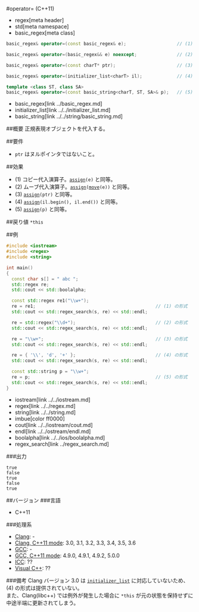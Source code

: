 #operator= (C++11)
* regex[meta header]
* std[meta namespace]
* basic_regex[meta class]

```cpp
basic_regex& operator=(const basic_regex& e);					// (1)

basic_regex& operator=(basic_regex&& e) noexcept;				// (2)

basic_regex& operator=(const charT* ptr);						// (3)

basic_regex& operator=(initializer_list<charT> il);				// (4)

template <class ST, class SA>
basic_regex& operator=(const basic_string<charT, ST, SA>& p);	// (5)
```
* basic_regex[link ../basic_regex.md]
* initializer_list[link ../../initializer_list.md]
* basic_string[link ../../string/basic_string.md]


##概要
正規表現オブジェクトを代入する。


##要件
- `ptr` はヌルポインタではないこと。


##効果
- (1) コピー代入演算子。[`assign`](assign.md)`(e)` と同等。
- (2) ムーブ代入演算子。[`assign`](assign.md)`(`[`move`](../../utility/move.md)`(e))` と同等。
- (3) [`assign`](assign.md)`(ptr)` と同等。
- (4) [`assign`](assign.md)`(il.begin(), il.end())` と同等。
- (5) [`assign`](assign.md)`(p)` と同等。


##戻り値
`*this`


##例
```cpp
#include <iostream>
#include <regex>
#include <string>

int main()
{
  const char s[] = " abc ";
  std::regex re;
  std::cout << std::boolalpha;

  const std::regex re1("\\w+");
  re = re1;												// (1) の形式
  std::cout << std::regex_search(s, re) << std::endl;

  re = std::regex("\\d+");								// (2) の形式
  std::cout << std::regex_search(s, re) << std::endl;

  re = "\\w+";											// (3) の形式
  std::cout << std::regex_search(s, re) << std::endl;

  re = { '\\', 'd', '+' };								// (4) の形式
  std::cout << std::regex_search(s, re) << std::endl;

  const std::string p = "\\w+";
  re = p;												// (5) の形式
  std::cout << std::regex_search(s, re) << std::endl;
}
```
* iostream[link ../../iostream.md]
* regex[link ../../regex.md]
* string[link ../../string.md]
* imbue[color ff0000]
* cout[link ../../iostream/cout.md]
* endl[link ../../ostream/endl.md]
* boolalpha[link ../../ios/boolalpha.md]
* regex_search[link ../regex_search.md]

###出力
```
true
false
true
false
true
```


##バージョン
###言語
- C++11

###処理系
- [Clang](/implementation.md#clang): -
- [Clang, C++11 mode](/implementation.md#clang): 3.0, 3.1, 3.2, 3.3, 3.4, 3.5, 3.6
- [GCC](/implementation.md#gcc): -
- [GCC, C++11 mode](/implementation.md#gcc): 4.9.0, 4.9.1, 4.9.2, 5.0.0
- [ICC](/implementation.md#icc): ??
- [Visual C++](/implementation.md#visual_cpp): ??

###備考
Clang バージョン 3.0 は [`initializer_list`](../../initializer_list.md) に対応していないため、(4) の形式は提供されていない。  
また、Clang(libc++) では例外が発生した場合に `*this` が元の状態を保持せずに中途半端に更新されてしまう。
